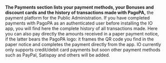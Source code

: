 **The Payments section lists your payment methods, your Bonuses and discount cards and the history of transactions made with PagoPA,** the payment platform for the Public Administration. If you have completed payments with PagoPA as an authenticated user before installing the IO app, you will find here the complete history of all transactions made. Here you can also pay directly the amounts received in a paper payment notice, if the latter bears the PagoPA logo: it frames the QR code you find in the paper notice and completes the payment directly from the app. IO currently only supports credit/debit card payments but soon other payment methods such as PayPal, Satispay and others will be added.